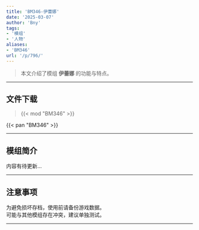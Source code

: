 ```yaml
---
title: 'BM346-伊蕾娜'
date: '2025-03-07'
author: 'Bny'
tags:
- '模组'
- '人物'
aliases:
- 'BM346'
url: '/p/796/'
---
```


> 本文介绍了模组 **伊蕾娜** 的功能与特点。

---

## 文件下载  

> {{< mod "BM346" >}}  

{{< pan "BM346" >}}  

---

## 模组简介

>  
内容有待更新...  

---

## 注意事项

>  
为避免损坏存档，使用前请备份游戏数据。  
可能与其他模组存在冲突，建议单独测试。  

---


